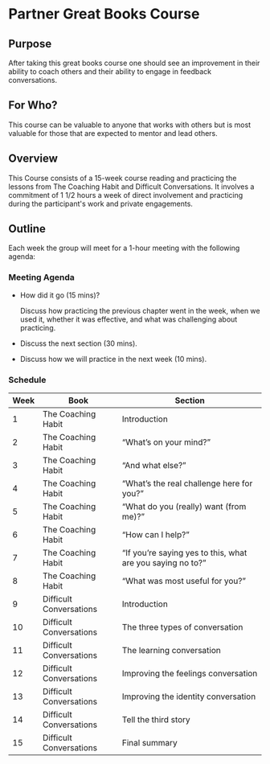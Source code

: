 # Partner Great Books Course
## Purpose
After taking this great books course one should see an improvement in their ability to coach others and their ability to engage in feedback conversations.

## For Who?
This course can be valuable to anyone that works with others but is most valuable for those that are expected to mentor and lead others.  

## Overview
This Course consists of a 15-week course reading and practicing the lessons from The Coaching Habit and Difficult Conversations.  It involves a commitment of 1 1/2 hours a week of direct involvement and practicing during the participant's work and private engagements.

## Outline
Each week the group will meet for a 1-hour meeting with the following agenda:

### Meeting Agenda
* How did it go (15 mins)?
    
    Discuss how practicing the previous chapter went in the week, when we used it, whether it was effective, and what was challenging about practicing.

* Discuss the next section (30 mins).

* Discuss how we will practice in the next week (10 mins).
### Schedule

| Week   | Book                    | Section                                                    |
| -----  |-------------------------|------------------------------------------------------------|
| 1      | The Coaching Habit      | Introduction                                               |
| 2      | The Coaching Habit      | “What’s on your mind?”                                     |
| 3      | The Coaching Habit      | “And what else?”                                           | 
| 4      | The Coaching Habit      | “What’s the real challenge here for you?”                  |
| 5      | The Coaching Habit      | “What do you (really) want (from me)?”                     |
| 6      | The Coaching Habit      | “How can I help?”                                          |
| 7      | The Coaching Habit      | “If you’re saying yes to this, what are you saying no to?” |
| 8      | The Coaching Habit      | “What was most useful for you?”                            |
| 9      | Difficult Conversations | Introduction                                               |
| 10     | Difficult Conversations | The three types of conversation                            |
| 11     | Difficult Conversations | The learning conversation                                  |
| 12     | Difficult Conversations | Improving the feelings conversation                        |
| 13     | Difficult Conversations | Improving the identity conversation                        |
| 14     | Difficult Conversations | Tell the third story                                       |
| 15     | Difficult Conversations | Final summary                                              |


